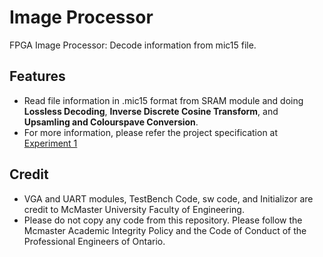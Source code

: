 # Image Processor
FPGA Image Processor: Decode information from mic15 file.

## Features

- Read file information in .mic15 format from SRAM module and doing **Lossless Decoding**, **Inverse Discrete Cosine Transform**, and **Upsamling and Colourspave Conversion**.
- For more information, please refer the project specification at [Experiment 1](doc/3dq5-2021-project-description.pdf)

## Credit

- VGA and UART modules, TestBench Code, sw code, and Initializor are credit to McMaster University Faculty of Engineering. 
- Please do not copy any code from this repository. Please follow the Mcmaster Academic Integrity Policy and the Code of Conduct of the Professional Engineers of Ontario.
